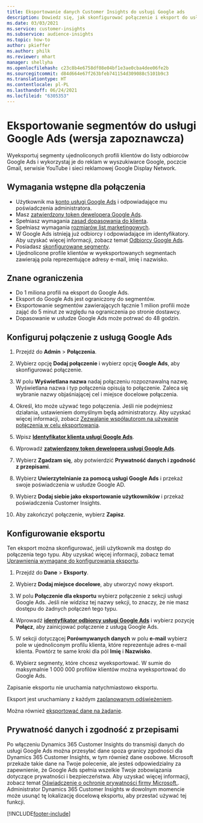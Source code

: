```yaml
---
title: Eksportowanie danych Customer Insights do usługi Google ads
description: Dowiedz się, jak skonfigurować połączenie i eksport do usługi Google Ads.
ms.date: 03/03/2021
ms.service: customer-insights
ms.subservice: audience-insights
ms.topic: how-to
author: pkieffer
ms.author: philk
ms.reviewer: mhart
manager: shellyha
ms.openlocfilehash: c23c8b4e6758df08e04bf1e3ae0cba4dee06fe2b
ms.sourcegitcommit: d84d664e67f263bfeb741154d309088c5101b9c3
ms.translationtype: HT
ms.contentlocale: pl-PL
ms.lasthandoff: 06/24/2021
ms.locfileid: "6305353"
---
```

# <a name="export-segments-to-google-ads-preview"></a>Eksportowanie segmentów do usługi Google Ads (wersja zapoznawcza)

Wyeksportuj segmenty ujednoliconych profili klientów do listy odbiorców Google Ads i wykorzystaj je do reklam w wyszukiwarce Google, poczcie Gmail, serwisie YouTube i sieci reklamowej Google Display Network. 

## <a name="prerequisites-for-connection"></a>Wymagania wstępne dla połączenia

-   Użytkownik ma [konto usługi Google Ads](https://ads.google.com/) i odpowiadające mu poświadczenia administratora.
-   Masz [zatwierdzony token dewelopera Google Ads](https://developers.google.com/google-ads/api/docs/first-call/dev-token). 
-   Spełniasz wymagania [zasad dopasowania do klienta](https://support.google.com/adspolicy/answer/6299717).
-   Spełniasz wymagania [rozmiarów list marketingowych](https://support.google.com/google-ads/answer/7558048).
-   W Google Ads istnieją już odbiorcy i odpowiadające im identyfikatory. Aby uzyskać więcej informacji, zobacz temat [Odbiorcy Google Ads](https://support.google.com/google-ads/answer/7558048?hl=en#:~:text=Audience%20lists%20is%20a%20section,Display%20Network%20through%20remarketing%20campaigns.).
-   Posiadasz [skonfigurowane segmenty](segments.md).
-   Ujednolicone profile klientów w wyeksportowanych segmentach zawierają pola reprezentujące adresy e-mail, imię i nazwisko.

## <a name="known-limitations"></a>Znane ograniczenia

- Do 1 miliona profili na eksport do Google Ads.
- Eksport do Google Ads jest ograniczony do segmentów.
- Eksportowanie segmentów zawierających łącznie 1 milion profili może zająć do 5 minut ze względu na ograniczenia po stronie dostawcy. 
- Dopasowanie w usłudze Google Ads może potrwać do 48 godzin.

## <a name="set-up-connection-to-google-ads"></a>Konfiguruj połączenie z usługą Google Ads

1. Przejdź do **Admin** > **Połączenia**.

1. Wybierz opcję **Dodaj połączenie** i wybierz opcję **Google Ads**, aby skonfigurować połączenie.

1. W polu **Wyświetlana nazwa** nadaj połączeniu rozpoznawalną nazwę. Wyświetlana nazwa i typ połączenia opisują to połączenie. Zaleca się wybranie nazwy objaśniającej cel i miejsce docelowe połączenia.

1. Określ, kto może używać tego połączenia. Jeśli nie podejmiesz działania, ustawieniem domyślnym będą administratorzy. Aby uzyskać więcej informacji, zobacz [Zezwalanie współautorom na używanie połączenia w celu eksportowania](connections.md#allow-contributors-to-use-a-connection-for-exports).

1. Wpisz **[Identyfikator klienta usługi Google Ads](https://support.google.com/google-ads/answer/1704344)**.

1. Wprowadź **[zatwierdzony token dewelopera usługi Google Ads](https://developers.google.com/google-ads/api/docs/first-call/dev-token)**.

1. Wybierz **Zgadzam się**, aby potwierdzić **Prywatność danych i zgodność z przepisami**.

1. Wybierz **Uwierzytelnianie za pomocą usługi Google Ads** i przekaż swoje poświadczenia w usłudze Google AD.

1. Wybierz **Dodaj siebie jako eksportowanie użytkowników** i przekaż poświadczenia Customer Insights.

1. Aby zakończyć połączenie, wybierz **Zapisz**. 

## <a name="configure-an-export"></a>Konfigurowanie eksportu

Ten eksport można skonfigurować, jeśli użytkownik ma dostęp do połączenia tego typu. Aby uzyskać więcej informacji, zobacz temat [Uprawnienia wymagane do konfigurowania eksportu](export-destinations.md#set-up-a-new-export).

1. Przejdź do **Dane** > **Eksporty**.

1. Wybierz **Dodaj miejsce docelowe**, aby utworzyć nowy eksport.

1. W polu **Połączenie dla eksportu** wybierz połączenie z sekcji usługi Google Ads. Jeśli nie widzisz tej nazwy sekcji, to znaczy, że nie masz dostępu do żadnych połączeń tego typu.

1. Wprowadź **[identyfikator odbiorcy usługi Google Ads](https://support.google.com/google-ads/answer/7558048?hl=en#:~:text=Audience%20lists%20is%20a%20section,Display%20Network%20through%20remarketing%20campaigns.)** i wybierz pozycję **Połącz**, aby zainicjować połączenie z usługą Google Ads.

1. W sekcji dotyczącej **Porównywanych danych** w polu **e-mail** wybierz pole w ujednoliconym profilu klienta, które reprezentuje adres e-mail klienta. Powtórz te same kroki dla pól **Imię** i **Nazwisko**.

1. Wybierz segmenty, które chcesz wyeksportować. W sumie do maksymalnie 1 000 000 profilów klientów można wyeksportować do Google Ads.

Zapisanie eksportu nie uruchamia natychmiastowo eksportu.

Eksport jest uruchamiany z każdym [zaplanowanym odświeżeniem](system.md#schedule-tab). 

Można również [eksportować dane na żądanie](export-destinations.md#run-exports-on-demand). 

## <a name="data-privacy-and-compliance"></a>Prywatność danych i zgodność z przepisami

Po włączeniu Dynamics 365 Customer Insights do transmisji danych do usługi Google Ads można przesyłać dane spoza granicy zgodności dla Dynamics 365 Customer Insights, w tym również dane osobowe. Microsoft przekaże takie dane na Twoje polecenie, ale jesteś odpowiedzialny za zapewnienie, że Google Ads spełnia wszelkie Twoje zobowiązania dotyczące prywatności i bezpieczeństwa. Aby uzyskać więcej informacji, zobacz temat [Oświadczenie o ochronie prywatności firmy Microsoft.](https://go.microsoft.com/fwlink/?linkid=396732).
Administrator Dynamics 365 Customer Insights w dowolnym momencie może usunąć tę lokalizację docelową eksportu, aby przestać używać tej funkcji.


[!INCLUDE[footer-include](../includes/footer-banner.md)]
